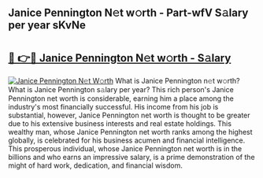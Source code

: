 ## Janice Pennington N𝚎t w𝚘rth - Part-wfV S𝚊lary per year sKvNe

# <h2><a href="http://gc2bt5z.nevu.top/?p=Janice+Pennington">🔗 👉🔴 Janice Pennington N𝚎t w𝚘rth - S𝚊lary</a></h2>

[![Janice Pennington N𝚎t W𝚘rth](https://i.imgur.com/Oavwk0R.jpeg)](http://gc2bt5z.nevu.top/?p=Janice+Pennington)
What is Janice Pennington n𝚎t w𝚘rth? What is Janice Pennington s𝚊lary per year?
This rich person's Janice Pennington net worth is considerable, earning him a place among the industry's most financially successful. His income from his job is substantial, however, Janice Pennington net worth is thought to be greater due to his extensive business interests and real estate holdings. This wealthy man, whose Janice Pennington net worth ranks among the highest globally, is celebrated for his business acumen and financial intelligence. This prosperous individual, whose Janice Pennington net worth is in the billions and who earns an impressive salary, is a prime demonstration of the might of hard work, dedication, and financial wisdom.
